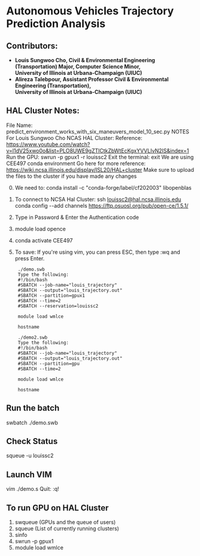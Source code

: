 # Autonomous Vehicles Trajectory Prediction Analysis

## Contributors:
- **Louis Sungwoo Cho, Civil & Environmental Engineering (Transportation) Major, Computer Science Minor, </br> University of Illinois at Urbana-Champaign (UIUC)**
- **Alireza Talebpour, Assistant Professor Civil & Environmental Engineering (Transportation), </br> University of Illinois at Urbana-Champaign (UIUC)**


## HAL Cluster Notes:

File Name: predict_environment_works_with_six_maneuvers_model_10_sec.py
NOTES For Louis Sungwoo Cho NCAS HAL Cluster:
Reference: https://www.youtube.com/watch?v=l1dV25xwo0o&list=PLO8UWE9gZTlCtkZbWtEcKgxYVVLIvN2IS&index=1 
Run the GPU: swrun -p gpux1 -r louissc2
Exit the terminal: exit 
We are using CEE497 conda environment 
Go here for more reference: https://wiki.ncsa.illinois.edu/display/ISL20/HAL+cluster 
Make sure to upload the files to the cluster if you have made any changes

0. We need to: conda install -c "conda-forge/label/cf202003" libopenblas
1. To connect to NCSA Hal Cluster: ssh louissc2@hal.ncsa.illinois.edu
conda config --add channels https://ftp.osuosl.org/pub/open-ce/1.5.1/
2. Type in Password & Enter the Authentication code
3. module load opence
4. conda activate CEE497
5. To save: If you're using vim, you can press ESC, then type :wq and press Enter.

        ./demo.swb
        Type the following:
        #!/bin/bash 
        #SBATCH --job-name="louis_trajectory"
        #SBATCH --output="louis_trajectory.out"
        #SBATCH --partition=gpux1
        #SBATCH --time=2
        #SBATCH --reservation=louissc2

        module load wmlce

        hostname 

        ./demo2.swb
        Type the following: 
        #!/bin/bash 
        #SBATCH --job-name="louis_trajectory"
        #SBATCH --output="louis_trajectory.out"
        #SBATCH --partition=gpu
        #SBATCH --time=2

        module load wmlce

        hostname 


## Run the batch 
swbatch ./demo.swb

## Check Status 
squeue -u louissc2

## Launch VIM
vim ./demo.s
Quit: :q!
 


## To run GPU on HAL Cluster 
1. swqueue (GPUs and the queue of users)
2. squeue (List of currently running clusters)   
3. sinfo
4. swrun -p gpux1 
5. module load wmlce
 